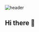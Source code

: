 ![header](https://capsule-render.vercel.app/api?type=waving&color=gradient&height=120&animation=fadeIn&section=footer&text=🧙‍♂️✨&fontAlign=70)

## Hi there 👋

<!--
**twocastlejean/twocastlejean** is a ✨ _special_ ✨ repository because its `README.md` (this file) appears on your GitHub profile.

Here are some ideas to get you started:

- 🔭 I’m currently working on ...
- 🌱 I’m currently learning ...
- 👯 I’m looking to collaborate on ...
- 🤔 I’m looking for help with ...
- 💬 Ask me about ...
- 📫 How to reach me: ...
- 😄 Pronouns: ...
- ⚡ Fun fact: ...
-->

